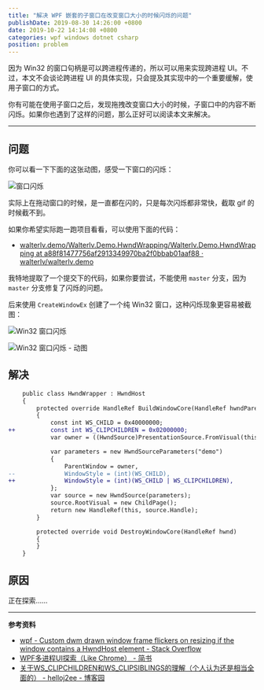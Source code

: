 ```yaml
---
title: "解决 WPF 嵌套的子窗口在改变窗口大小的时候闪烁的问题"
publishDate: 2019-08-30 14:26:00 +0800
date: 2019-10-22 14:14:08 +0800
categories: wpf windows dotnet csharp
position: problem
---
```


因为 Win32 的窗口句柄是可以跨进程传递的，所以可以用来实现跨进程 UI。不过，本文不会谈论跨进程 UI 的具体实现，只会提及其实现中的一个重要缓解，使用子窗口的方式。

你有可能在使用子窗口之后，发现拖拽改变窗口大小的时候，子窗口中的内容不断闪烁。如果你也遇到了这样的问题，那么正好可以阅读本文来解决。

---

<div id="toc"></div>

## 问题

你可以看一下下面的这张动图，感受一下窗口的闪烁：

![窗口闪烁](/static/posts/2019-08-01-window-flicker.gif)

实际上在拖动窗口的时候，是一直都在闪的，只是每次闪烁都非常快，截取 gif 的时候截不到。

如果你希望实际跑一跑项目看看，可以使用下面的代码：

- [walterlv.demo/Walterlv.Demo.HwndWrapping/Walterlv.Demo.HwndWrapping at a88f81477756af2913349970ba2f0bbab01aaf88 · walterlv/walterlv.demo](https://github.com/walterlv/walterlv.demo/tree/a88f81477756af2913349970ba2f0bbab01aaf88/Walterlv.Demo.HwndWrapping/Walterlv.Demo.HwndWrapping)

我特地提取了一个提交下的代码，如果你要尝试，不能使用 `master` 分支，因为 `master` 分支修复了闪烁的问题。

后来使用 `CreateWindowEx` 创建了一个纯 Win32 窗口，这种闪烁现象更容易被截图：

![Win32 窗口闪烁](/static/posts/2019-08-02-08-16-22.png)

![Win32 窗口闪烁 - 动图](/static/posts/2019-08-02-window-flicker.gif)

## 解决

```diff
    public class HwndWrapper : HwndHost
    {
        protected override HandleRef BuildWindowCore(HandleRef hwndParent)
        {
            const int WS_CHILD = 0x40000000;
++          const int WS_CLIPCHILDREN = 0x02000000;
            var owner = ((HwndSource)PresentationSource.FromVisual(this)).Handle;

            var parameters = new HwndSourceParameters("demo")
            {
                ParentWindow = owner,
--              WindowStyle = (int)(WS_CHILD),
++              WindowStyle = (int)(WS_CHILD | WS_CLIPCHILDREN),
            };
            var source = new HwndSource(parameters);
            source.RootVisual = new ChildPage();
            return new HandleRef(this, source.Handle);
        }

        protected override void DestroyWindowCore(HandleRef hwnd)
        {
        }
    }
```

## 原因

正在探索……

---

**参考资料**

- [wpf - Custom dwm drawn window frame flickers on resizing if the window contains a HwndHost element - Stack Overflow](https://stackoverflow.com/q/6500336/6233938)
- [WPF多进程UI探索（Like Chrome） - 简书](https://www.jianshu.com/p/f2c6a2d9bbb2)
- [关于WS_CLIPCHILDREN和WS_CLIPSIBLINGS的理解（个人认为还是相当全面的） - helloj2ee - 博客园](https://www.cnblogs.com/helloj2ee/archive/2009/05/29/1491822.html)
